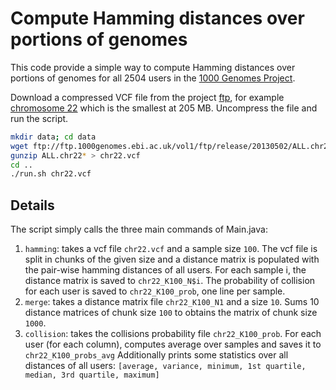 # Compute Hamming distances over portions of genomes

This code provide a simple way to compute Hamming distances over portions of genomes for all 2504 users in the [1000 Genomes Project](http://www.internationalgenome.org/).

Download a compressed VCF file from the project [ftp](ftp://ftp.1000genomes.ebi.ac.uk/vol1/ftp/release/20130502/), for example [chromosome 22](ftp://ftp.1000genomes.ebi.ac.uk/vol1/ftp/release/20130502/ALL.chr22.phase3_shapeit2_mvncall_integrated_v5a.20130502.genotypes.vcf.gz) which is the smallest at 205 MB.
Uncompress the file and run the script.

```bash
mkdir data; cd data
wget ftp://ftp.1000genomes.ebi.ac.uk/vol1/ftp/release/20130502/ALL.chr22.phase3_shapeit2_mvncall_integrated_v5a.20130502.genotypes.vcf.gz
gunzip ALL.chr22* > chr22.vcf
cd ..
./run.sh chr22.vcf
```

## Details
The script simply calls the three main commands of Main.java: 
1. `hamming`: takes a vcf file `chr22.vcf` and a sample size `100`. 
   The vcf file is split in chunks of the given size and a distance matrix is populated with the pair-wise hamming distances of all users.
   For each sample i, the distance matrix is saved to `chr22_K100_N$i`. 
   The probability of collision for each user is saved to `chr22_K100_prob`, one line per sample.
2. `merge`: takes a distance matrix file `chr22_K100_N1` and a size `10`.
   Sums 10 distance matrices of chunk size `100` to obtains the matrix of chunk size `1000`.
3. `collision`: takes the collisions probability file `chr22_K100_prob`.
   For each user (for each column), computes average over samples and saves it to `chr22_K100_probs_avg`
   Additionally prints some statistics over all distances of all users:
   `[average, variance, minimum, 1st quartile, median, 3rd quartile, maximum]`
